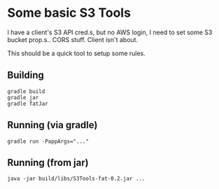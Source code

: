 # Some basic S3 Tools

I have a client's S3 API cred.s, but no AWS login, I need to set some S3 bucket
prop.s.. CORS stuff. Client isn't about.

This should be a quick tool to setup some rules.

## Building

    gradle build
    gradle jar
    gradle fatJar

## Running (via gradle)

    gradle run -PappArgs="..."

## Running (from jar)

    java -jar build/libs/S3Tools-fat-0.2.jar ...
